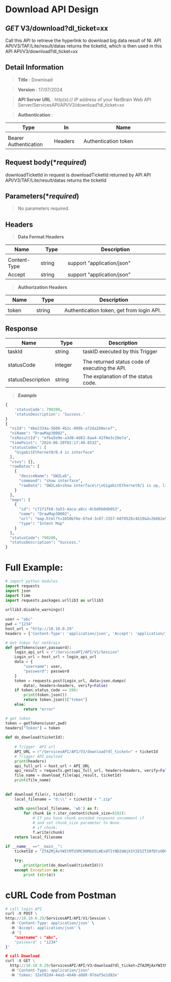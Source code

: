 
# Download API Design

## ***GET*** V3/download?dl_ticket=xx
Call this API to retrieve the hyperlink to download big data result of NI.
API API/V3/TAF/Lite/result/datas returns the ticketId, which is then used in this API API/V3/download?dl_ticket=xx

## Detail Information

> **Title** : Download<br>

> **Version** : 17/07/2024

> **API Server URL** : http(s):// IP address of your NetBrain Web API Server/ServicesAPI/API/V3/download?dl_ticket=xx

> **Authentication** : 

|**Type**|**In**|**Name**|
|------|------|------|
|<img width=100/>|<img width=100/>|<img width=500/>|
|Bearer Authentication| Headers | Authentication token | 

## Request body(****required***)
downloadTicketId in request is downloadTicketId returned by API
API API/V3/TAF/Lite/result/datas returns the ticketId

## Parameters(****required***)
>No parameters required.


## Headers

> **Data Format Headers**

|**Name**|**Type**|**Description**|
|------|------|------|
|<img width=100/>|<img width=100/>|<img width=500/>|
| Content-Type | string  | support "application/json" |
| Accept | string  | support "application/json" |

> **Authorization Headers**

|**Name**|**Type**|**Description**|
|------|------|------|
|<img width=100/>|<img width=100/>|<img width=500/>|
| token | string  | Authentication token, get from login API. |

## Response

|**Name**|**Type**|**Description**|
|------|------|------|
|taskId|string|taskID executed by this Trigger|
|<img width=100/>|<img width=100/>|<img width=500/>|
|statusCode| integer | The returned status code of executing the API.  |
|statusDescription| string | The explanation of the status code.  |

> ***Example***


```python
{
    'statusCode': 790200, 
    'statusDescription': 'Success.'
}
{
  "niId": "4be2334a-5608-4b2c-809b-a72da260ece7",
  "niName": "DrawMap30002",
  "niResultId": "efba5e9e-a3d0-4d83-8aa4-42f0e3c29e7a",
  "timePoint": "2024-06-20T02:17:40.853Z",
  "statusCodes": [
    "GigabitEthernet0/0.4 is interface"
  ],
  "csvs": [],
  "rawDatas": [
    {
      "deviceName": "GW2Lab",
      "command": "show interface",
      "rawData": "GW2Lab>show interface\r\nGigabitEthernet0/1 is up, line protocol is up \r\n  Hardware is iGbE, address is f44e.051e.b600 (bia f44e.051e.b600)\r\n  MTU 1500 bytes, BW 1000000 Kbit/sec, DLY 10 usec, \r\n     reliability 255/255, txload 1/255, rxload 1/255\r\n  Encapsulation 802.1Q Virtual LAN, Vlan ID  1., loopback not set\r\n  Keepalive set (10 sec)\r\n  Full Duplex, 1Gbps, media type is RJ45\r\n  output flow-control is unsupported, input flow-control is unsupported\r\n  ARP type: ARPA, ARP Timeout 04:00:00\r\n  Last input 00:00:00, output 00:00:00, output hang never\r\n  Last clearing of \"show interface\" counters never\r\n  Input queue: 0/75/134/2307 (size/max/drops/flushes); Total output drops: 0\r\n  Queueing strategy: fifo\r\n  Output queue: 0/40 (size/max)\r\n  5 minute input rate 2722000 bits/sec, 2859 packets/sec\r\n  5 minute output rate 2427000 bits/sec, 2398 packets/sec\r\n     3360884949 packets input, 2528161170 bytes, 0 no buffer\r\n     Received 2077327882 broadcasts (0 IP multicasts)\r\n     0 runts, 0 giants, 0 throttles \r\n     0 input errors, 0 CRC, 0 frame, 0 overrun, 0 ignored\r\n     0 watchdog, 2562393 multicast, 0 pause input\r\n     262866017 packets output, 944523538 bytes, 0 underruns\r\n     0 output errors, 0 collisions, 0 interface resets\r\n     407895 unknown protocol drops\r\n     0 babbles, 0 late collision, 0 deferred\r\n     1 lost carrier, 0 no carrier, 0 pause output\r\n     0 output buffer failures, 0 output buffers swapped out\r\nGigabitEthernet0/0.4 is up, line protocol is up \r\n  ..."
    }
  ],
  "maps": [
    {
      "id": "c71f1fb8-3a53-4aca-a8cc-0cbd0b0db053",
      "name": "DrawMap30002",
      "url": "map.html?t=1650bf6e-67ed-3c07-3357-b070528c4b19&d=2b662e5d-fe4e-436a-8fa9-c847c1752511&id=c71f1fb8-3a53-4aca-a8cc-0cbd0b0db053&maptype=13",
      "type": "Intent Map"
    }
  ],
  "statusCode": 790200,
  "statusDescription": "Success."
}
```

# Full Example:

```python
# import python modules 
import requests
import json
import time
import requests.packages.urllib3 as urllib3
 
urllib3.disable_warnings()
 
user = "abc"
pwd = "1234"
host_url = "http://10.10.0.29"
headers = {'Content-Type': 'application/json', 'Accept': 'application/json'}

# Get token for netbrain
def getTokens(user,password):
    login_api_url = r"/ServicesAPI/API/V1/Session"
    Login_url = host_url + login_api_url
    data = {
        "username": user,
        "password": password
    }
    token = requests.post(Login_url, data=json.dumps(
        data), headers=headers, verify=False)
    if token.status_code == 200:
        print(token.json())
        return token.json()["token"]
    else:
        return "error"

# get token
token = getTokens(user,pwd)
headers["Token"] = token
 
def do_download(ticketId):
 
    # Trigger  API url
    API_URL = r"/ServicesAPI/API/V3/download?dl_ticket=" + ticketId
    # Trigger API payload
    print(headers)
    api_full_url = host_url + API_URL
    api_result = requests.get(api_full_url, headers=headers, verify=False)
    file_name = download_file(api_result, ticketId)
    print(file_name)
 
 
def download_file(r, ticketId):
    local_filename = "d:\\" + ticketId + ".zip"
 
    with open(local_filename, 'wb') as f:
        for chunk in r.iter_content(chunk_size=8192):
            # If you have chunk encoded response uncomment if
            # and set chunk_size parameter to None.
            # if chunk:
            f.write(chunk)
    return local_filename
 
if __name__ =="__main__": 
    ticketId = "ZTA2MjAxYWItMTU5MC00MGU5LWExOTItNDZmNjk5Y2E5ZTI0fDYzODU1NzkzMzE2ODgyNzA5Mg=="

    try:
        print(print(do_download(ticketId)))
    except Exception as e:
        print (str(e)) 
```

# cURL Code from Postman

```python
# call login API
curl -X POST \
http://10.10.0.29/ServicesAPI/API/V1/Session \
  -H 'Content-Type: application/json' \
  -H 'Accept: application/json' \
  -d '{
    "username" : "abc",
    "password" : "1234"  
}'

# call Download
curl -X GET \
  http://10.10.0.29/ServicesAPI/API/V3/download?dl_ticket=ZTA2MjAxYWItMTU5MC00MGU5LWExOTItNDZmNjk5Y2E5ZTI0fDYzODU1NzkzMzE2ODgyNzA5Mg== \
  -H "Content-Type: application/json"
  -H 'token: 32ef82d4-44a5-4b48-a089-97daf5e1d92e'
```